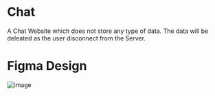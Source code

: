 # Chat 
A Chat Website which does not store any type of data.
The data will be deleated as the user disconnect from the Server.

# Figma Design 
![image](https://github.com/user-attachments/assets/bfcd4c2f-f759-464c-8c68-a4d037a2fd00)

